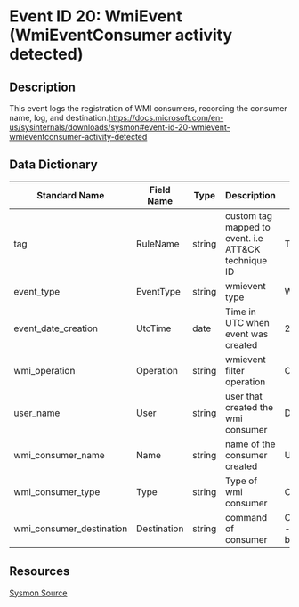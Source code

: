 # Event ID 20: WmiEvent (WmiEventConsumer activity detected)

## Description
This event logs the registration of WMI consumers, recording the consumer name, log, and destination.https://docs.microsoft.com/en-us/sysinternals/downloads/sysmon#event-id-20-wmievent-wmieventconsumer-activity-detected

## Data Dictionary
|Standard Name|Field Name|Type|Description|Sample Value|
|---|---|---|---|---|
|tag|RuleName|string|custom tag mapped to event. i.e ATT&CK technique ID|T1114|
|event_type|EventType|string|wmievent type|WmiConsumerEvent|
|event_date_creation|UtcTime|date|Time in UTC when event was created|2018-09-11 23:12:46.606|
|wmi_operation|Operation|string|wmievent filter operation|Created|
|user_name|User|string|user that created the wmi  consumer|DESKTOP-LFD11QP\pedro|
|wmi_consumer_name|Name|string|name of the consumer created|Updater|
|wmi_consumer_type|Type|string|Type of wmi consumer|Command Line|
|wmi_consumer_destination|Destination|string|command of consumer|C:\WINDOWS\System32\WindowsPowerShell\v1.0\powershell.exe -nop -exec bypass -win hidden -noni -enc bm90ZXBhZC5leGU=|

## Resources
[Sysmon Source](https://docs.microsoft.com/en-us/sysinternals/downloads/sysmon#event-id-20-wmievent-wmieventconsumer-activity-detected)
